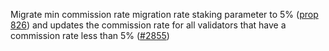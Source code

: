 Migrate min commission rate migration rate staking parameter to 5%
 ([prop 826](https://www.mintscan.io/cosmos/proposals/826))
and updates the commission rate for all validators that have a commission
rate less than 5% ([\#2855](https://github.com/cosmos/gaia/pull/2855))



